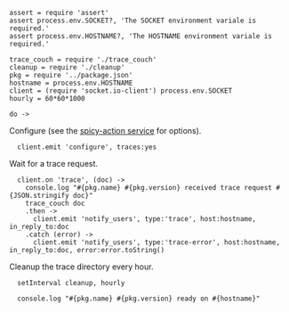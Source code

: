     assert = require 'assert'
    assert process.env.SOCKET?, 'The SOCKET environment variale is required.'
    assert process.env.HOSTNAME?, 'The HOSTNAME environment variale is required.'

    trace_couch = require './trace_couch'
    cleanup = require './cleanup'
    pkg = require '../package.json'
    hostname = process.env.HOSTNAME
    client = (require 'socket.io-client') process.env.SOCKET
    hourly = 60*60*1000

    do ->

Configure (see the [spicy-action service](https://github.com/shimaore/spicy-action/blob/master/index.coffee.md) for options).

      client.emit 'configure', traces:yes

Wait for a trace request.

      client.on 'trace', (doc) ->
        console.log "#{pkg.name} #{pkg.version} received trace request #{JSON.stringify doc}"
        trace_couch doc
        .then ->
          client.emit 'notify_users', type:'trace', host:hostname, in_reply_to:doc
        .catch (error) ->
          client.emit 'notify_users', type:'trace-error', host:hostname, in_reply_to:doc, error:error.toString()

Cleanup the trace directory every hour.

      setInterval cleanup, hourly

      console.log "#{pkg.name} #{pkg.version} ready on #{hostname}"
